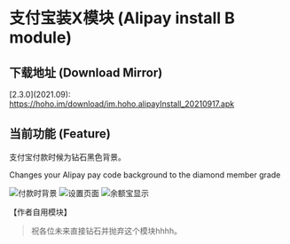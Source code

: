 # 支付宝装X模块 (Alipay install B module)

## 下载地址 (Download Mirror)

\[2.3.0\](2021.09): https://hoho.im/download/im.hoho.alipayInstall_20210917.apk

## 当前功能 (Feature)

支付宝付款时候为钻石黑色背景。

Changes your Alipay pay code background to the diamond member grade

![](https://raw.githubusercontent.com/nov30th/AlipayHighHeadsomeRichAndroid/master/Screenshot_Alipay_Diamond.jpg "付款时背景")
![](https://raw.githubusercontent.com/nov30th/AlipayHighHeadsomeRichAndroid/master/Screenshot_Settings.png "设置页面")
![](https://raw.githubusercontent.com/nov30th/AlipayHighHeadsomeRichAndroid/master/Screenshot_Alipay_Yuebao.png "余额宝显示")

【作者自用模块】

> 祝各位未来直接钻石并抛弃这个模块hhhh。

